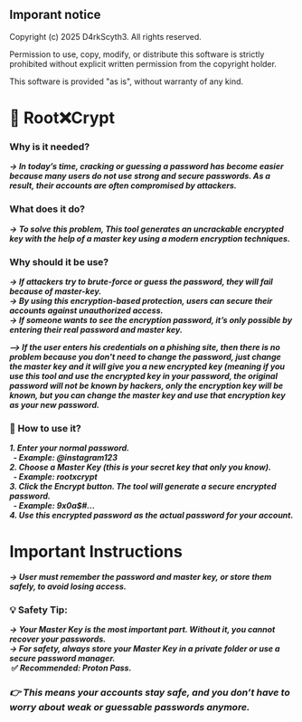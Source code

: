 ## Imporant notice

Copyright (c) 2025 D4rkScyth3. All rights reserved.

Permission to use, copy, modify, or distribute this software is strictly prohibited 
without explicit written permission from the copyright holder.

This software is provided "as is", without warranty of any kind.  

<b><b>

# **🔐 Root❌Crypt**

### Why is it needed?

*-> In today’s time, cracking or guessing a password has become easier because many users do not use strong and secure passwords. As a result, their accounts are often compromised by attackers.*

### What does it do?

*-> To solve this problem, This tool generates an uncrackable encrypted key with the help of a master key using a modern encryption techniques.*

### Why should it be use?

*-> If attackers try to brute-force or guess the password, they will fail because of master-key.*   
*-> By using this encryption-based protection, users can secure their accounts against unauthorized access.*  
*-> If someone wants to see the encryption password, it’s only possible by entering their real password and master key.*  

*--> If the user enters his credentials on a phishing site, then there is no problem because you don't need to change the password, just change the master key and        it will give you a new encrypted key (meaning if you use this tool and use the encrypted key in your password, the original password will not be known by             hackers, only the encryption key will be known, but you can change the master key and use that encryption key as your new password.*  

### **📝 How to use it?**

*1\. Enter your normal password.*  
*&nbsp;  - Example: @instagram123*  
*2\. Choose a Master Key (this is your secret key that only you know).*  
*&nbsp;  - Example: rootxcrypt*  
*3\. Click the Encrypt button. The tool will generate a secure encrypted password.*  
*&nbsp;  - Example: 9x0a$#...*  
*4\. Use this encrypted password as the actual password for your account.*  


# Important Instructions

*-> User must remember the password and master key, or store them safely, to avoid losing access.*
### **💡 Safety Tip:**
*-> Your Master Key is the most important part. Without it, you cannot recover your passwords.*  
*-> For safety, always store your Master Key in a private folder or use a secure password manager.*  
&nbsp;<b>✅ *Recommended: Proton Pass.*  </b>

### *👉 This means your accounts stay safe, and you don’t have to worry about weak or guessable passwords anymore.*





